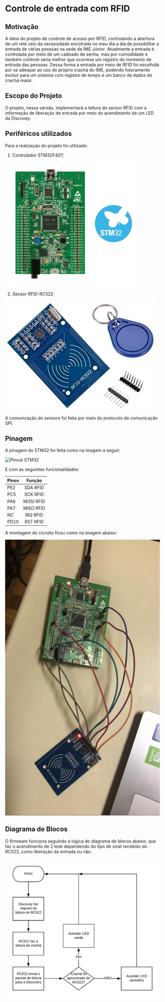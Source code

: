 # Controle de entrada com RFID

## Motivação

A ideia do projeto de controle de acesso por RFID, controlando a abertura de um relé veio da necessidade encotrada no meu dia a dia de possibilitar a entrada de várias pessoas 
na sede da IME Júnior. Atualmente a entrada é controlada por meio de um cadeado de senha, mas por comodidade e também controle seria melhor que ocorrese um registro do momento de entrada das pessoas.
Dessa forma a entrada por meio de RFID foi escolhida por se adequar ao uso do próprio crachá do IME, podendo futuramente evoluir para um sistema com registro de tempo e um banco de dados de crachá maior.

## Escopo do Projeto 

O projeto, nessa versão, implementará a leitura do sensor RFID com a informação de liberação de entrada por meio do acendimento de um LED da Discovey.

## Periféricos utilizados
Para a realização do projeto foi utilizado:
1. Controlador STM32F407;

![STM32F40](https://github.com/Microcontroladores-2020/Santos-RFID/blob/master/imagens/STM32F40.jpg)

2. Sensor RFID-RC522:

![Sensor RFID-RC522](https://github.com/Microcontroladores-2020/Santos-RFID/blob/master/imagens/RFID_RC522.jpg)

A comunicação do sensors foi feita por meio do protocolo de comunicação SPI.

## Pinagem

A pinagem do STM32 foi feita como na imagem a seguir:

![Pinout STM32](https://github.com/Microcontroladores-2020/Santos-RFID/blob/master/imagens/STM32F0.PNG)
 
E com as seguintes funcionalidades:

| Pinos         | Função         | 
| ------------- |:--------------:| 
|      PE2      | SDA RFID       | 
|      PC5      | SCK RFID       |  
|      PA6      | MOSI RFID      |
|      PA7      | MISO RFID      |
|      NC       | IRQ RFID       |
|      PD10     | RST RFID       |


A montagem do cicruito ficou como na imagem abaixo:

![Conexão Pinos](https://github.com/Microcontroladores-2020/Santos-RFID/blob/master/imagens/circuito.jpeg)
 
## Diagrama de Blocos

O firmware funciona seguindo a lógica do diagrama de blocos abaixo, que faz o acendimento de 2 leds dependendo do tipo de sinal recebido do RC522, como liberação da entrada ou não.

![Diagrama de Blocos](https://github.com/Microcontroladores-2020/Santos-RFID/blob/master/imagens/Diagrama%20Leitor%20RFID.png)